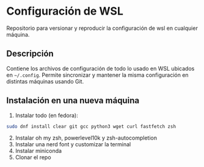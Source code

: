 # Configuración de WSL

Repositorio para versionar y reproducir la configuración de wsl en cualquier máquina.

## Descripción
Contiene los archivos de configuración de todo lo usado en WSL ubicados en `~/.config`. Permite sincronizar y mantener la misma configuración en distintas máquinas usando Git.

## Instalación en una nueva máquina

1. Instalar todo (en fedora): 
```bash
sudo dnf install clear git gcc python3 wget curl fastfetch zsh 
```
2. Instalar oh my zsh, powerlevel10k y zsh-autocompletion
3. Instalar una nerd font y customizar la terminal
4. Instalar miniconda
5. Clonar el repo


